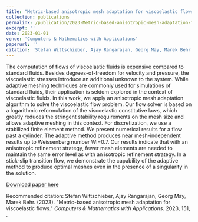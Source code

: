 ```yaml
---
title: "Metric-based anisotropic mesh adaptation for viscoelastic flows"
collection: publications
permalink: /publication/2023-Metric-based-anisotropic-mesh-adaptation-for-viscoelastic-flows
excerpt: ''
date: 2023-01-01
venue: 'Computers & Mathematics with Applications'
paperurl: ''
citation: 'Stefan Wittschieber, Ajay Rangarajan, Georg May, Marek Behr. (2023). &quot;Metric-based anisotropic mesh adaptation for viscoelastic flows.&quot; <i>Computers & Mathematics with Applications</i>. 2023, 151, .'
---
```

The computation of flows of viscoelastic fluids is expensive compared to standard fluids. Besides degrees-of-freedom for velocity and pressure, the viscoelastic stresses introduce an additional unknown to the system. While adaptive meshing techniques are commonly used for simulations of standard fluids, their application is seldom explored in the context of viscoelastic fluids. In this work, we apply an anisotropic mesh adaptation algorithm to solve the viscoelastic flow problem. Our flow solver is based on a logarithmic reformulation of the viscoelastic constitutive laws, which greatly reduces the stringent stability requirements on the mesh size and allows adaptive meshing in this context. For discretization, we use a stabilized finite element method. We present numerical results for a flow past a cylinder. The adaptive method produces near mesh-independent results up to Weissenberg number Wi=0.7. Our results indicate that with an anisotropic refinement strategy, fewer mesh elements are needed to maintain the same error level as with an isotropic refinement strategy. In a stick-slip transition flow, we demonstrate the capability of the adaptive method to produce optimal meshes even in the presence of a singularity in the solution.

[Download paper here](https://www.sciencedirect.com/science/article/pii/S0898122123004170)

Recommended citation: Stefan Wittschieber, Ajay Rangarajan, Georg May, Marek Behr. (2023). &quot;Metric-based anisotropic mesh adaptation for viscoelastic flows.&quot; <i>Computers & Mathematics with Applications</i>. 2023, 151, .